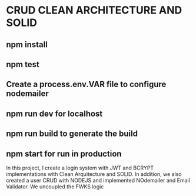 # CRUD CLEAN ARCHITECTURE AND SOLID
## npm install
## npm test
## Create a process.env.VAR file to configure nodemailer
## npm run dev for localhost
## npm run build to generate the build
## npm start for run in production
In this project, I create a login system with JWT and BCRYPT implementations with Clean Arquitecture and SOLID.
In addition, we also created a user CRUD with NODEJS and implemented NOdemailer and Email Validator.
We uncoupled the FWKS logic

